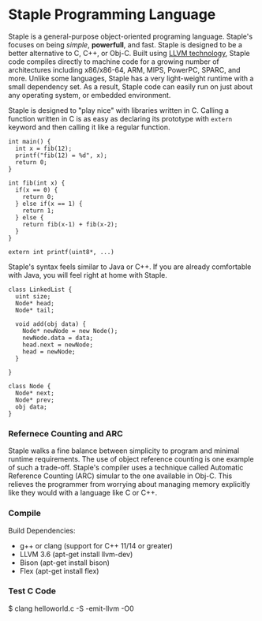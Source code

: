 Staple Programming Language 
============================

Staple is a general-purpose object-oriented programing language. Staple's focuses on being *simple*, __powerfull__, and fast.
Staple is designed to be a better alternative to C, C++, or Obj-C. Built using [LLVM technology](http://llvm.org/), Staple
code compiles directly to machine code for a growing number of architectures including x86/x86-64, ARM, MIPS, PowerPC, 
SPARC, and more. Unlike some languages, Staple has a very light-weight runtime with a small dependency set. As a 
result, Staple code can easily run on just about any operating system, or embedded environment. 

Staple is designed to "play nice" with libraries written in C. Calling a function written in C is as easy as declaring
its prototype with `extern` keyword and then calling it like a regular function.

    int main() {
      int x = fib(12);
      printf("fib(12) = %d", x);
      return 0;
    }
    
    int fib(int x) {
      if(x == 0) {
        return 0;
      } else if(x == 1) {
        return 1;
      } else {
        return fib(x-1) + fib(x-2);
      }
    }
    
    extern int printf(uint8*, ...)
    

Staple's syntax feels similar to Java or C++. If you are already comfortable with Java, you will feel right at home
with Staple.
    
    class LinkedList {
      uint size;
      Node* head;
      Node* tail;
      
      void add(obj data) {
        Node* newNode = new Node();
        newNode.data = data;
        head.next = newNode;
        head = newNode;
      }
      
    }
    
    class Node {
      Node* next;
      Node* prev;
      obj data;
    }
      
### Refernece Counting and ARC ###

Staple walks a fine balance between simplicity to program and minimal runtime requirements. The use of object reference
counting is one example of such a trade-off. Staple's compiler uses a technique called Automatic Reference Counting (ARC)
simular to the one available in Obj-C. This relieves the programmer from worrying about managing memory explicitly like they
would with a language like C or C++. 



### Compile ###

Build Dependencies:
* g++ or clang (support for C++ 11/14 or greater)
* LLVM 3.6 (apt-get install llvm-dev)
* Bison (apt-get install bison)
* Flex (apt-get install flex)



### Test C Code ###

$ clang helloworld.c -S -emit-llvm -O0